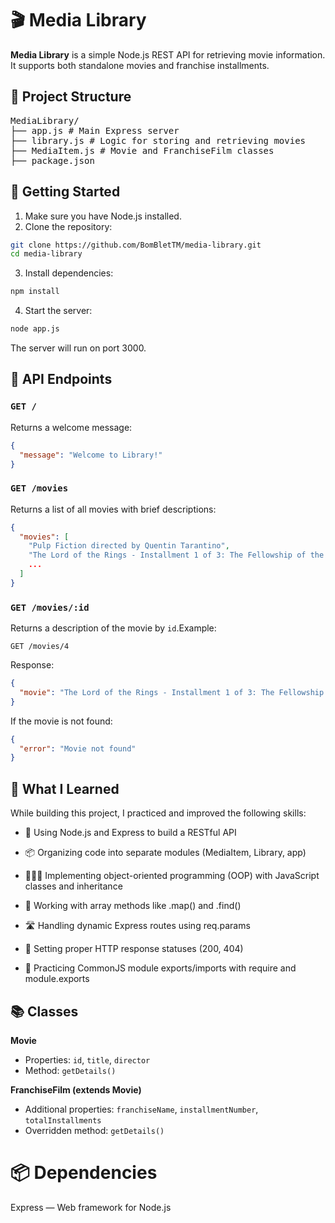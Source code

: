 # 🎬 Media Library

**Media Library** is a simple Node.js REST API for retrieving movie information. It supports both standalone movies and franchise installments.

## 📁 Project Structure
<pre>
MediaLibrary/
├── app.js # Main Express server
├── library.js # Logic for storing and retrieving movies
├── MediaItem.js # Movie and FranchiseFilm classes
├── package.json
</pre>

## 🚀 Getting Started

1. Make sure you have Node.js installed.
2. Clone the repository:

```bash
git clone https://github.com/BomBletTM/media-library.git
cd media-library
```
3. Install dependencies:
```bash
npm install
```
4. Start the server:
```bash
node app.js
```
The server will run on port 3000.

## 📌 API Endpoints

### `GET /`
Returns a welcome message:
```json
{
  "message": "Welcome to Library!"
}
```

### `GET /movies`
Returns a list of all movies with brief descriptions:
```json
{
  "movies": [
    "Pulp Fiction directed by Quentin Tarantino",
    "The Lord of the Rings - Installment 1 of 3: The Fellowship of the Ring directed by Peter Jackson",
    ...
  ]
}
```

### `GET /movies/:id`
Returns a description of the movie by `id`.Example:
```http
GET /movies/4
```
Response:
```json
{
  "movie": "The Lord of the Rings - Installment 1 of 3: The Fellowship of the Ring directed by Peter Jackson"
}
```
If the movie is not found:
```json
{
  "error": "Movie not found"
}
```

## 🧠 What I Learned
While building this project, I practiced and improved the following skills:

- 🔧 Using Node.js and Express to build a RESTful API

- 📦 Organizing code into separate modules (MediaItem, Library, app)

- 👨‍👩‍👦 Implementing object-oriented programming (OOP) with JavaScript classes and inheritance

- 🔁 Working with array methods like .map() and .find()

- 🛣️ Handling dynamic Express routes using req.params

- 🚦 Setting proper HTTP response statuses (200, 404)

- 🔄 Practicing CommonJS module exports/imports with require and module.exports

## 📚 Classes
**Movie**  
- Properties: `id`, `title`, `director`  
- Method: `getDetails()`

**FranchiseFilm (extends Movie)**  
- Additional properties: `franchiseName`, `installmentNumber`, `totalInstallments`  
- Overridden method: `getDetails()`

# 📦 Dependencies
Express — Web framework for Node.js